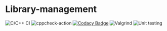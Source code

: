 # Library-management
![C/C++ CI](https://github.com/99002785/Mini_Calci/workflows/C/C++%20CI/badge.svg)
![cppcheck-action](https://github.com/99002785/Mini_Calci/workflows/cppcheck-action/badge.svg)
[![Codacy Badge](https://app.codacy.com/project/badge/Grade/f167b49a564a4aa29ff3eaf6cf27eadb)](https://www.codacy.com/gh/99002785/Mini_Calci/dashboard?utm_source=github.com&amp;utm_medium=referral&amp;utm_content=99002785/Mini_Calci&amp;utm_campaign=Badge_Grade)
![Valgrind](https://github.com/99002785/Mini_Calci/workflows/Valgrind/badge.svg)
![Unit testing](https://github.com/99002785/Mini_Calci/workflows/Unit%20testing/badge.svg)
